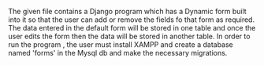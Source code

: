 The given file contains a Django program which has a Dynamic form built into it so that the user can add or remove the fields fo that form as required.
The data entered in the default form will be stored in one table and once the user edits the form then the data will be stored in another table.
In order to run the program , the user must install XAMPP and create a database named 'forms' in the Mysql db and make the necessary migrations.
